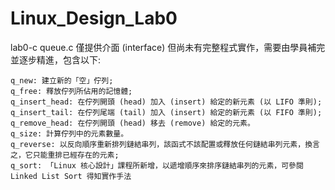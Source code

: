 # Linux_Design_Lab0
lab0-c
queue.c 僅提供介面 (interface) 但尚未有完整程式實作，需要由學員補完並逐步精進，包含以下:

    q_new: 建立新的「空」佇列;
    q_free: 釋放佇列所佔用的記憶體;
    q_insert_head: 在佇列開頭 (head) 加入 (insert) 給定的新元素 (以 LIFO 準則);
    q_insert_tail: 在佇列尾端 (tail) 加入 (insert) 給定的新元素 (以 FIFO 準則);
    q_remove_head: 在佇列開頭 (head) 移去 (remove) 給定的元素。
    q_size: 計算佇列中的元素數量。
    q_reverse: 以反向順序重新排列鏈結串列，該函式不該配置或釋放任何鏈結串列元素，換言之，它只能重排已經存在的元素;
    q_sort: 「Linux 核心設計」課程所新增，以遞增順序來排序鏈結串列的元素，可參閱 Linked List Sort 得知實作手法
  
